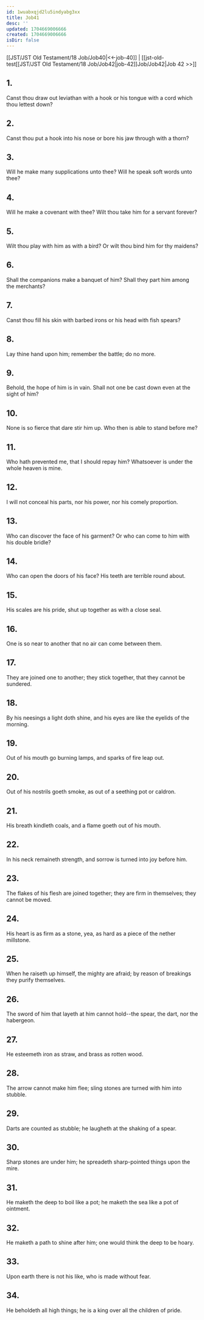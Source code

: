 ```yaml
---
id: 1wuabxqjd2lu5indyabg3xx
title: Job41
desc: ''
updated: 1704669006666
created: 1704669006666
isDir: false
---
```

[[JST/JST Old Testament/18 Job/Job40|<<-job-40]] | [[jst-old-test[[JST/JST Old Testament/18 Job/Job42|job-42]]Job/Job42|Job 42 >>]]
## 1.
Canst thou draw out leviathan with a hook or his tongue with a cord which thou lettest down?
## 2.
Canst thou put a hook into his nose or bore his jaw through with a thorn?
## 3.
Will he make many supplications unto thee? Will he speak soft words unto thee?
## 4.
Will he make a covenant with thee? Wilt thou take him for a servant forever?
## 5.
Wilt thou play with him as with a bird? Or wilt thou bind him for thy maidens?
## 6.
Shall the companions make a banquet of him? Shall they part him among the merchants?
## 7.
Canst thou fill his skin with barbed irons or his head with fish spears?
## 8.
Lay thine hand upon him; remember the battle; do no more.
## 9.
Behold, the hope of him is in vain. Shall not one be cast down even at the sight of him?
## 10.
None is so fierce that dare stir him up. Who then is able to stand before me?
## 11.
Who hath prevented me, that I should repay him? Whatsoever is under the whole heaven is mine.
## 12.
I will not conceal his parts, nor his power, nor his comely proportion.
## 13.
Who can discover the face of his garment? Or who can come to him with his double bridle?
## 14.
Who can open the doors of his face? His teeth are terrible round about.
## 15.
His scales are his pride, shut up together as with a close seal.
## 16.
One is so near to another that no air can come between them.
## 17.
They are joined one to another; they stick together, that they cannot be sundered.
## 18.
By his neesings a light doth shine, and his eyes are like the eyelids of the morning.
## 19.
Out of his mouth go burning lamps, and sparks of fire leap out.
## 20.
Out of his nostrils goeth smoke, as out of a seething pot or caldron.
## 21.
His breath kindleth coals, and a flame goeth out of his mouth.
## 22.
In his neck remaineth strength, and sorrow is turned into joy before him.
## 23.
The flakes of his flesh are joined together; they are firm in themselves; they cannot be moved.
## 24.
His heart is as firm as a stone, yea, as hard as a piece of the nether millstone.
## 25.
When he raiseth up himself, the mighty are afraid; by reason of breakings they purify themselves.
## 26.
The sword of him that layeth at him cannot hold\--the spear, the dart, nor the habergeon.
## 27.
He esteemeth iron as straw, and brass as rotten wood.
## 28.
The arrow cannot make him flee; sling stones are turned with him into stubble.
## 29.
Darts are counted as stubble; he laugheth at the shaking of a spear.
## 30.
Sharp stones are under him; he spreadeth sharp-pointed things upon the mire.
## 31.
He maketh the deep to boil like a pot; he maketh the sea like a pot of ointment.
## 32.
He maketh a path to shine after him; one would think the deep to be hoary.
## 33.
Upon earth there is not his like, who is made without fear.
## 34.
He beholdeth all high things; he is a king over all the children of pride.

